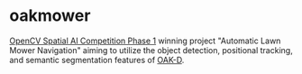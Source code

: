 # oakmower

[OpenCV Spatial AI Competition Phase 1](https://opencv.org/announcing-the-opencv-spatial-ai-competition-sponsored-by-intel-phase-1-winners/) winning project "Automatic Lawn Mower Navigation" aiming to utilize the object detection, positional tracking, and semantic segmentation features of [OAK-D](https://www.kickstarter.com/projects/opencv/opencv-ai-kit).

